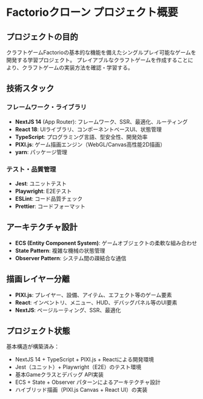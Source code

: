# Factorioクローン プロジェクト概要

## プロジェクトの目的
クラフトゲームFactorioの基本的な機能を備えたシングルプレイ可能なゲームを開発する学習プロジェクト。
プレイアブルなクラフトゲームを作成することにより、クラフトゲームの実装方法を確認・学習する。

## 技術スタック

### フレームワーク・ライブラリ
- **NextJS 14** (App Router): フレームワーク、SSR、最適化、ルーティング
- **React 18**: UIライブラリ、コンポーネントベースUI、状態管理
- **TypeScript**: プログラミング言語、型安全性、開発効率
- **PIXI.js**: ゲーム描画エンジン（WebGL/Canvas高性能2D描画）
- **yarn**: パッケージ管理

### テスト・品質管理
- **Jest**: ユニットテスト
- **Playwright**: E2Eテスト
- **ESLint**: コード品質チェック
- **Prettier**: コードフォーマット

## アーキテクチャ設計
- **ECS (Entity Component System)**: ゲームオブジェクトの柔軟な組み合わせ
- **State Pattern**: 複雑な機械の状態管理
- **Observer Pattern**: システム間の疎結合な通信

## 描画レイヤー分離
- **PIXI.js**: プレイヤー、設備、アイテム、エフェクト等のゲーム要素
- **React**: インベントリ、メニュー、HUD、デバッグパネル等のUI要素
- **NextJS**: ページルーティング、SSR、最適化

## プロジェクト状態
基本構造が構築済み：
- NextJS 14 + TypeScript + PIXI.js + Reactによる開発環境
- Jest（ユニット）+ Playwright（E2E）のテスト環境
- 基本Gameクラスとデバッグ API実装
- ECS + State + Observer パターンによるアーキテクチャ設計
- ハイブリッド描画（PIXI.js Canvas + React UI）の実装